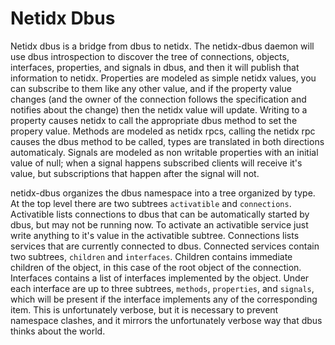 # Netidx Dbus

Netidx dbus is a bridge from dbus to netidx. The netidx-dbus daemon
will use dbus introspection to discover the tree of connections,
objects, interfaces, properties, and signals in dbus, and then it will
publish that information to netidx. Properties are modeled as simple
netidx values, you can subscribe to them like any other value, and if
the property value changes (and the owner of the connection follows
the specification and notifies about the change) then the netidx value
will update. Writing to a property causes netidx to call the
appropriate dbus method to set the propery value. Methods are modeled
as netidx rpcs, calling the netidx rpc causes the dbus method to be
called, types are translated in both directions automaticaly. Signals
are modeled as non writable properties with an initial value of null;
when a signal happens subscribed clients will receive it's value, but
subscriptions that happen after the signal will not.

netidx-dbus organizes the dbus namespace into a tree organized by
type. At the top level there are two subtrees `activatible` and
`connections`. Activatible lists connections to dbus that can be
automatically started by dbus, but may not be running now. To activate
an activatible service just write anything to it's value in the
activatible subtree. Connections lists services that are currently
connected to dbus. Connected services contain two subtrees, `children`
and `interfaces`. Children contains immediate children of the object,
in this case of the root object of the connection. Interfaces contains
a list of interfaces implemented by the object. Under each interface
are up to three subtrees, `methods`, `properties`, and `signals`,
which will be present if the interface implements any of the
corresponding item. This is unfortunately verbose, but it is necessary
to prevent namespace clashes, and it mirrors the unfortunately verbose
way that dbus thinks about the world.
